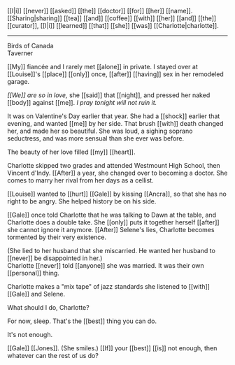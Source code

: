 [[I|i]] [[never]] [[asked]] [[the]] [[doctor]] [[for]] [[her]] [[name]]. [[Sharing|sharing]] [[tea]] [[and]] [[coffee]] [[with]] [[her]] [[and]] [[the]] [[curator]], [[I|i]] [[learned]] [[that]] [[she]] [[was]] [[Charlotte|charlotte]].

* * *
Birds of Canada  
Taverner  
  
[[My]] fiancée and I rarely met [[alone]] in private. I stayed over at [[Louise]]'s [[place]] [[only]] once, [[after]] [[having]] sex in her remodeled garage.  
  
_[[We]] are so in love,_ she [[said]] that [[night]], and pressed her naked [[body]] against [[me]]. _I pray tonight will not ruin it._  
  
It was on Valentine's Day earlier that year. She had a [[shock]] earlier that evening, and wanted [[me]] by her side. That brush [[with]] death changed her, and made her so beautiful. She was loud, a sighing soprano seductress, and was more sensual than she ever was before.  
  
The beauty of her love filled [[my]] [[heart]].  
  
  
Charlotte skipped two grades and attended Westmount High School, then Vincent d'Indy. [[After]] a year, she changed over to becoming a doctor. She comes to marry her rival from her days as a cellist.  
  
[[Louise]] wanted to [[hurt]] [[Gale]] by kissing [[Ancra]], so that she has no right to be angry. She helped history be on his side.  
  
[[Gale]] once told Charlotte that he was talking to Dawn at the table, and Charlotte does a double take. She [[only]] puts it together herself [[after]] she cannot ignore it anymore. [[After]] Selene's lies, Charlotte becomes tormented by their very existence.  
  
(She lied to her husband that she miscarried. He wanted her husband to [[never]] be disappointed in her.)  
Charlotte [[never]] told [[anyone]] she was married. It was their own [[personal]] thing.  
  
Charlotte makes a "mix tape" of jazz standards she listened to [[with]] [[Gale]] and Selene.  
  
What should I do, Charlotte?  
  
For now, sleep. That's the [[best]] thing you can do.  
  
It's not enough.  
  
[[Gale]] [[Jones]]. (She smiles.) [[If]] your [[best]] [[is]] not enough, then whatever can the rest of us do?